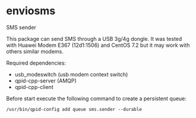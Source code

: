 # enviosms
SMS sender

This package can send SMS through a USB 3g/4g dongle. It was tested with Huawei Modem E367 (12d1:1506) and CentOS 7.2
but it may work with others similar modems.

Required dependencies:
* usb_modeswitch (usb modem context switch)
* qpid-cpp-server (AMQP)
* qpid-cpp-client

Before start execute the following command to create a persistent queue:
```
/usr/bin/qpid-config add queue sms.sender --durable
```
